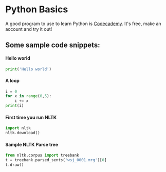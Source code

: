 # Python Basics

A good program to use to learn Python is [Codecademy](https://www.codecademy.com/learn/python). It's free, make an account and try it out!

## Some sample code snippets:

#### Hello world

```python
print('Hello world')
```

#### A loop

```python
i = 0
for x in range(0,5):
	i += x
print(i)
```

#### First time you run NLTK

```python
import nltk
nltk.download()
```

#### Sample NLTK Parse tree
```python
from nltk.corpus import treebank
t = treebank.parsed_sents('wsj_0001.mrg')[0]
t.draw()
```